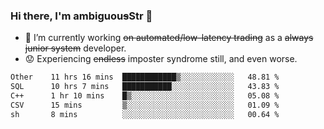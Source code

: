 ### Hi there, I'm ambiguou~~s~~Str 👋

<!--
**ambiguoustexture/ambiguoustexture** is a ✨ _special_ ✨ repository because its `README.md` (this file) appears on your GitHub profile.

Here are some ideas to get you started:
-->
- 🔭 I’m currently working ~~on automated/low-latency trading~~ as a ~~always junior system~~ developer.
- :worried: Experiencing ~~endless~~ imposter syndrome still, and even worse.

<!--START_SECTION:waka-->

```txt
Other    11 hrs 16 mins  ████████████▒░░░░░░░░░░░░   48.81 %
SQL      10 hrs 7 mins   ███████████░░░░░░░░░░░░░░   43.83 %
C++      1 hr 10 mins    █▒░░░░░░░░░░░░░░░░░░░░░░░   05.08 %
CSV      15 mins         ▒░░░░░░░░░░░░░░░░░░░░░░░░   01.09 %
sh       8 mins          ░░░░░░░░░░░░░░░░░░░░░░░░░   00.64 %
```

<!--END_SECTION:waka-->
